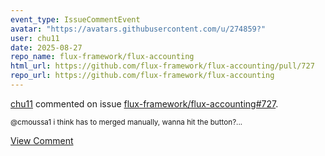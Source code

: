 ```yaml
---
event_type: IssueCommentEvent
avatar: "https://avatars.githubusercontent.com/u/274859?"
user: chu11
date: 2025-08-27
repo_name: flux-framework/flux-accounting
html_url: https://github.com/flux-framework/flux-accounting/pull/727
repo_url: https://github.com/flux-framework/flux-accounting
---
```


<a href='https://github.com/chu11' target='_blank'>chu11</a> commented on issue <a href='https://github.com/flux-framework/flux-accounting/pull/727' target='_blank'>flux-framework/flux-accounting#727</a>.

<small>@cmoussa1 i think has to merged manually, wanna hit the button?...</small>

<a href='https://github.com/flux-framework/flux-accounting/pull/727' target='_blank'>View Comment</a>